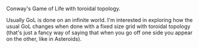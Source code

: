 Conway's Game of Life with toroidal topology.

Usually GoL is done on an infinite world. I'm interested in exploring how
the usual GoL changes when done with a fixed size grid with toroidal
topology (that's just a fancy way of saying that when you go off one side
you appear on the other, like in Asteroids).
